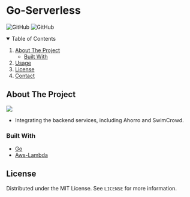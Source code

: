 # Go-Serverless
![GitHub](https://img.shields.io/github/workflow/status/noobj/go-serverless-services-integration/Go?style=plastic)  ![GitHub](https://img.shields.io/github/license/noobj/go-serverless-services-integration?color=blue&style=plastic)
<!-- TABLE OF CONTENTS -->
<details open="open">
  <summary>Table of Contents</summary>
  <ol>
    <li>
      <a href="#about-the-project">About The Project</a>
      <ul>
        <li><a href="#built-with">Built With</a></li>
      </ul>
    </li>
    <li><a href="#usage">Usage</a></li>
    <li><a href="#license">License</a></li>
    <li><a href="#contact">Contact</a></li>
  </ol>
</details>

<!-- ABOUT THE PROJECT -->
## About The Project

<img src="https://miro.medium.com/max/1400/1*-CjH_wFqSuEYlkILQDZeaQ.png">

* Integrating the backend services, including Ahorro and SwimCrowd.

### Built With

* [Go](https://go.dev/)
* [Aws-Lambda](https://aws.amazon.com/lambda/)

<!-- LICENSE -->
## License

Distributed under the MIT License. See `LICENSE` for more information.
